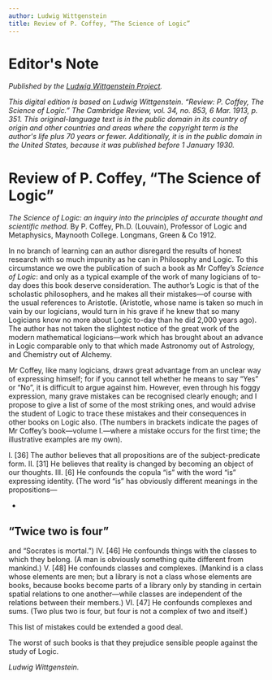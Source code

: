```yaml
---
author: Ludwig Wittgenstein
title: Review of P. Coffey, “The Science of Logic”
---
```


# Editor's Note

_Published by the [Ludwig Wittgenstein Project](https://www.wittgensteinproject.org/)._

_This digital edition is based on Ludwig Wittgenstein. “Review: P. Coffey, *The Science of Logic*.” *The Cambridge Review*, vol. 34, no. 853, 6 Mar. 1913, p. 351. This original-language text is in the public domain in its country of origin and other countries and areas where the copyright term is the author's life plus 70 years or fewer. Additionally, it is in the public domain in the United States, because it was published before 1 January 1930._

# Review of P. Coffey, “The Science of Logic”

*The Science of Logic: an inquiry into the principles of accurate thought and scientific method*. By P. Coffey, Ph.D. (Louvain), Professor of Logic and Metaphysics, Maynooth College. Longmans, Green & Co 1912.

In no branch of learning can an author disregard the results of honest research with so much impunity as he can in Philosophy and Logic. To this circumstance we owe the publication of such a book as Mr Coffey’s *Science of Logic*: and only as a typical example of the work of many logicians of to-day does this book deserve consideration. The author’s Logic is that of the scholastic philosophers, and he makes all their mistakes—of course with the usual references to Aristotle. (Aristotle, whose name is taken so much in vain by our logicians, would turn in his grave if he knew that so many Logicians know no more about Logic to-day than he did 2,000 years ago). The author has not taken the slightest notice of the great work of the modern mathematical logicians—work which has brought about an advance in Logic comparable only to that which made Astronomy out of Astrology, and Chemistry out of Alchemy.

Mr Coffey, like many logicians, draws great advantage from an unclear way of expressing himself; for if you cannot tell whether he means to say “Yes” or “No”, it is difficult to argue against him. However, even through his foggy expression, many grave mistakes can be recognised clearly enough; and I propose to give a list of some of the most striking ones, and would advise the student of Logic to trace these mistakes and their consequences in other books on Logic also. (The numbers in brackets indicate the pages of Mr Coffey’s book—volume I.—where a mistake occurs for the first time; the illustrative examples are my own).

I.
[36] The author believes that all propositions are of the subject-predicate form.
II.
[31] He believes that reality is changed by becoming an object of our thoughts.
III.
[6] He confounds the copula “is” with the word “is” expressing identity. (The word “is” has obviously different meanings in the propositions—

-
“Twice two is four”
-
and “Socrates is mortal.”)
IV.
[46] He confounds things with the classes to which they belong. (A man is obviously something quite different from mankind.)
V.
[48] He confounds classes and complexes. (Mankind is a class whose elements are men; but a library is not a class whose elements are books, because books become parts of a library only by standing in certain spatial relations to one another—while classes are independent of the relations between their members.)
VI.
[47] He confounds complexes and sums. (Two plus two is four, but four is not a complex of two and itself.)

This list of mistakes could be extended a good deal.

The worst of such books is that they prejudice sensible people against the study of Logic.

*Ludwig Wittgenstein.*